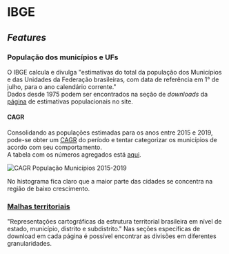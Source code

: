 # IBGE

## *Features*

### População dos municípios e UFs
O IBGE calcula e divulga "estimativas do total da população dos Municípios e das Unidades da Federação brasileiras, com data de referência em 1° de julho, para o ano calendário corrente."  
Dados desde 1975 podem ser encontrados na seção de *downloads* da [página](https://www.ibge.gov.br/estatisticas/sociais/populacao/9103-estimativas-de-populacao.html?=&t=o-que-e) de estimativas populacionais no site.

#### CAGR 

Consolidando as populações estimadas para os anos entre 2015 e 2019, pode-se obter um [CAGR](https://en.wikipedia.org/wiki/Compound_annual_growth_rate) do período e tentar categorizar os municípios de acordo com seu comportamento.  
A tabela com os números agregados está [aqui](Brazil_Population_CAGR_2015-2019.csv).  

![CAGR População Municípios 2015-2019](CAGR_population.png)

No histograma fica claro que a maior parte das cidades se concentra na região de baixo crescimento.

### [Malhas territoriais](https://www.ibge.gov.br/geociencias/organizacao-do-territorio/malhas-territoriais.html)
"Representações cartográficas da estrutura territorial brasileira em nível de estado, município, distrito e subdistrito." Nas seções específicas de download em cada página é possível encontrar as divisões em diferentes granularidades.
